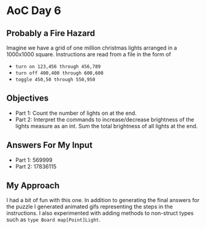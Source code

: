 # AoC Day 6
## Probably a Fire Hazard

Imagine we have a grid of one million christmas lights arranged in a 1000x1000
square. Instructions are read from a file in the form of

* `turn on 123,456 through 456,789`
* `turn off 400,400 through 600,600`
* `toggle 450,50 through 550,950`

## Objectives
* Part 1: Count the number of lights on at the end.
* Part 2: Interpret the commands to increase/decrease brightness of the lights
  measure as an int. Sum the total brightness of all lights at the end.

## Answers For My Input
* Part 1: 569999
* Part 2: 17836115

## My Approach

I had a bit of fun with this one. In addition to generating the final answers
for the puzzle I generated animated gifs representing the steps in the
instructions. I also experimented with adding methods to non-struct types such
as `type Board map[Point]Light`.
